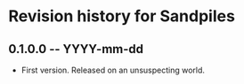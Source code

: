 # Revision history for Sandpiles

## 0.1.0.0  -- YYYY-mm-dd

* First version. Released on an unsuspecting world.
